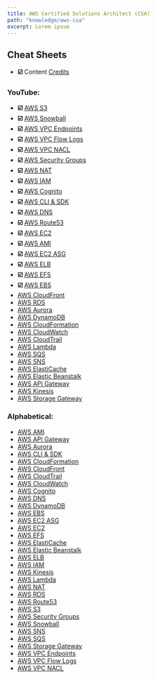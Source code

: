 ```yaml
---
title: AWS Certified Solutions Architect (CSA)
path: "knowledge/aws-csa"
excerpt: Lorem ipsum
---
```


## Cheat Sheets

- **☑️** Content [Credits](https://www.youtube.com/watch?v=Ia-UEYYR44s)

### YouTube:

- **☑️** <a href="/knowledge/aws-csa/s3" alt="s3">AWS S3</a>
- **☑️** <a href="/knowledge/aws-csa/snowball" alt="snowball">AWS Snowball</a>
- **☑️** <a href="/knowledge/aws-csa/vpc-endpoints" alt="vpc endpoints">AWS VPC Endpoints</a>
- **☑️** <a href="/knowledge/aws-csa/vpc-flowlogs" alt="vpc flow logs">AWS VPC Flow Logs</a>
- **☑️** <a href="/knowledge/aws-csa/vpc-nacl" alt="vpc nacl">AWS VPC NACL</a>
- **☑️** <a href="/knowledge/aws-csa/security-groups" alt="security groups">AWS Security Groups</a>
- **☑️** <a href="/knowledge/aws-csa/nat" alt="nat">AWS NAT</a>
- **☑️** <a href="/knowledge/aws-csa/iam" alt="iam">AWS IAM</a>
- **☑️** <a href="/knowledge/aws-csa/cognito" alt="cognito">AWS Cognito</a>
- **☑️** <a href="/knowledge/aws-csa/cli-sdk" alt="cli sdk">AWS CLI & SDK</a>
- **☑️** <a href="/knowledge/aws-csa/dns" alt="dns">AWS DNS</a>
- **☑️** <a href="/knowledge/aws-csa/route53" alt="route53">AWS Route53</a>
- **☑️** <a href="/knowledge/aws-csa/ec2" alt="ec2">AWS EC2</a>
- **☑️** <a href="/knowledge/aws-csa/ami" alt="ami">AWS AMI</a>
- **☑️** <a href="/knowledge/aws-csa/ec2-asg" alt="ec2 asg">AWS EC2 ASG</a>
- **☑️** <a href="/knowledge/aws-csa/elb" alt="elb">AWS ELB</a>
- **☑️** <a href="/knowledge/aws-csa/efs" alt="efs">AWS EFS</a>
- **☑️** <a href="/knowledge/aws-csa/ebs" alt="ebs">AWS EBS</a>
- <a href="/knowledge/aws-csa/cloudfront" alt="cloudfront">AWS CloudFront</a>
- <a href="/knowledge/aws-csa/rds" alt="rds">AWS RDS</a>
- <a href="/knowledge/aws-csa/aurora" alt="aurora">AWS Aurora</a>
- <a href="/knowledge/aws-csa/dynamodb" alt="dynamodb">AWS DynamoDB</a>
- <a href="/knowledge/aws-csa/cloudformation" alt="cloudformation">AWS CloudFormation</a>
- <a href="/knowledge/aws-csa/cloudwatch" alt="cloudwatch">AWS CloudWatch</a>
- <a href="/knowledge/aws-csa/cloudtrail" alt="cloudtrail">AWS CloudTrail</a>
- <a href="/knowledge/aws-csa/lambda" alt="lambda">AWS Lambda</a>
- <a href="/knowledge/aws-csa/sqs" alt="sqs">AWS SQS</a>
- <a href="/knowledge/aws-csa/sns" alt="sns">AWS SNS</a>
- <a href="/knowledge/aws-csa/elasticache" alt="ec2">AWS ElastiCache</a>
- <a href="/knowledge/aws-csa/elastic-beanstalk" alt="ec2">AWS Elastic Beanstalk</a>
- <a href="/knowledge/aws-csa/api-gateway" alt="api gateway">AWS API Gateway</a>
- <a href="/knowledge/aws-csa/kinesis" alt="kinesis">AWS Kinesis</a>
- <a href="/knowledge/aws-csa/storage-gateway" alt="storage gateway">AWS Storage Gateway</a>

### Alphabetical:

- <a href="/knowledge/aws-csa/ami" alt="ami">AWS AMI</a>
- <a href="/knowledge/aws-csa/api-gateway" alt="api gateway">AWS API Gateway</a>
- <a href="/knowledge/aws-csa/aurora" alt="aurora">AWS Aurora</a>
- <a href="/knowledge/aws-csa/cli-sdk" alt="cli sdk">AWS CLI & SDK</a>
- <a href="/knowledge/aws-csa/cloudformation" alt="cloudformation">AWS CloudFormation</a>
- <a href="/knowledge/aws-csa/cloudfront" alt="cloudfront">AWS CloudFront</a>
- <a href="/knowledge/aws-csa/cloudtrail" alt="cloudtrail">AWS CloudTrail</a>
- <a href="/knowledge/aws-csa/cloudwatch" alt="cloudwatch">AWS CloudWatch</a>
- <a href="/knowledge/aws-csa/cognito" alt="cognito">AWS Cognito</a>
- <a href="/knowledge/aws-csa/dns" alt="dns">AWS DNS</a>
- <a href="/knowledge/aws-csa/dynamodb" alt="dynamodb">AWS DynamoDB</a>
- <a href="/knowledge/aws-csa/ebs" alt="ebs">AWS EBS</a>
- <a href="/knowledge/aws-csa/ec2-asg" alt="ec2 asg">AWS EC2 ASG</a>
- <a href="/knowledge/aws-csa/ec2" alt="ec2">AWS EC2</a>
- <a href="/knowledge/aws-csa/efs" alt="efs">AWS EFS</a>
- <a href="/knowledge/aws-csa/elasticache" alt="ec2">AWS ElastiCache</a>
- <a href="/knowledge/aws-csa/elastic-beanstalk" alt="ec2">AWS Elastic Beanstalk</a>
- <a href="/knowledge/aws-csa/elb" alt="elb">AWS ELB</a>
- <a href="/knowledge/aws-csa/iam" alt="iam">AWS IAM</a>
- <a href="/knowledge/aws-csa/kinesis" alt="kinesis">AWS Kinesis</a>
- <a href="/knowledge/aws-csa/lambda" alt="lambda">AWS Lambda</a>
- <a href="/knowledge/aws-csa/nat" alt="nat">AWS NAT</a>
- <a href="/knowledge/aws-csa/rds" alt="rds">AWS RDS</a>
- <a href="/knowledge/aws-csa/route53" alt="route53">AWS Route53</a>
- <a href="/knowledge/aws-csa/s3" alt="s3">AWS S3</a>
- <a href="/knowledge/aws-csa/security-groups" alt="security groups">AWS Security Groups</a>
- <a href="/knowledge/aws-csa/snowball" alt="snowball">AWS Snowball</a>
- <a href="/knowledge/aws-csa/sns" alt="sns">AWS SNS</a>
- <a href="/knowledge/aws-csa/sqs" alt="sqs">AWS SQS</a>
- <a href="/knowledge/aws-csa/storage-gateway" alt="storage gateway">AWS Storage Gateway</a>
- <a href="/knowledge/aws-csa/vpc-endpoints" alt="vpc endpoints">AWS VPC Endpoints</a>
- <a href="/knowledge/aws-csa/vpc-flowlogs" alt="vpc flow logs">AWS VPC Flow Logs</a>
- <a href="/knowledge/aws-csa/vpc-nacl" alt="vpc nacl">AWS VPC NACL</a>